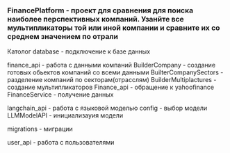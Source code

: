 <h3>FinancePlatform - проект для сравнения для поиска наиболее перспективных компаний. Узанйте все мультипликаторы той или иной компании и сравните их со среднем значением по отрали</h3>
Католог database  - подключение к базе данных

finance_api - работа с данными компаний
BuilderCompany  - создание готовых обьектов компаний со всеми данными
BuilterCompanySectors  - разделение компаний по секторам(отрасслям)
BuilderMultiplactures  - создание мультипликаторов
Finance_api - обращение к yahoofinance
FinanceService  - получение данных

langchain_api - работа с языковой моделью
config  - выбор модели
LLMModelAPI - инициализауия модели

migrations  - миграции

user_api  - работа с пользователями
